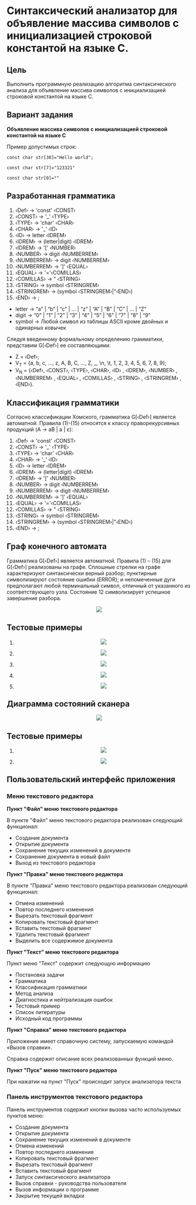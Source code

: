 # Синтаксический анализатор для объявление массива символов с инициализацией строковой константой на языке С.

## Цель

Выполнить программную реализацию алгоритма синтаксического анализа для объявление массива символов с инициализацией строковой константой на языке С.

## Вариант задания
**Объявление массива символов с инициализацией строковой константой на языке С**

Пример допустимых строк:
```
const char str[30]="Hello world";

const char str[7]="123321"

const char str[0]=""
```

## Разработанная грамматика

1. ‹Def› → 'const' ‹CONST›
1. ‹CONST› → '_' ‹TYPE›
1. ‹TYPE› → 'char' ‹CHAR›
1. ‹CHAR› → '_' ‹ID›
1. ‹ID› → letter ‹IDREM›
1. ‹IDREM› → (letter|digit) ‹IDREM›
1. ‹IDREM› → '[' ‹NUMBER›
1. ‹NUMBER› → digit ‹NUMBERREM›
1. ‹NUMBERREM› → digit ‹NUMBERREM›
1. ‹NUMBERREM› → ']' ‹EQUAL›
1. ‹EQUAL› → '='‹COMILLAS›
1. ‹COMILLAS› → " ‹STRING›
1. ‹STRING› → symbol ‹STRINGREM›
1. ‹STRINGREM› → (symbol ‹STRINGREM›|"‹END›)
1. ‹END› → ;
- letter → “a” | “b” | “c” | ... | “z” | “A” | “B” | “C” | ... | “Z”
- digit → “0” | “1” | “2” | “3” | “4” | “5” | “6” | “7” | “8” | “9”
- symbol -> Любой символ из таблицы ASCII кроме двойных и одинарных ковычек

Следуя введенному формальному определению грамматики, представим G[‹Def›] ее составляющими:
- Z = ‹Def›;
- V<sub>T</sub> = {a, b, c, ..., z, A, B, C, ..., Z, _, \n, \t, 1, 2, 3, 4, 5, 6, 7, 8, 9};
- V<sub>N</sub> = {‹Def›, ‹CONST›, ‹TYPE›, ‹CHAR›, ‹ID› , ‹IDREM›, ‹NUMBER› , ‹NUMBERREM› , ‹EQUAL› , ‹COMILLAS› , ‹STRING› , ‹STRINGREM› , ‹END›}.


## Классификация грамматики

Согласно классификации Хомского, грамматика G[‹Def›] является автоматной. 
Правила (1)-(15) относятся к классу праворекурсивных продукций (A → aB | a | ε):

1. ‹Def› → 'const' ‹CONST›
1. ‹CONST› → '_' ‹TYPE›
1. ‹TYPE› → 'char' ‹CHAR›
1. ‹CHAR› → '_' ‹ID›
1. ‹ID› → letter ‹IDREM›
1. ‹IDREM› → (letter|digit) ‹IDREM›
1. ‹IDREM› → '[' ‹NUMBER›
1. ‹NUMBER› → digit ‹NUMBERREM›
1. ‹NUMBERREM› → digit ‹NUMBERREM›
1. ‹NUMBERREM› → ']' ‹EQUAL›
1. ‹EQUAL› → '='‹COMILLAS›
1. ‹COMILLAS› → " ‹STRING›
1. ‹STRING› → symbol ‹STRINGREM›
1. ‹STRINGREM› → (symbol ‹STRINGREM›|"‹END›)
1. ‹END› → ;

## Граф конечного автомата

Грамматика G[‹Def›] является автоматной.
Правила (1) – (15) для G[‹Def›] реализованы на графе.
Сплошные стрелки на графе характеризуют синтаксически верный разбор; пунктирные символизируют состояние ошибки (ERROR); и непомеченные дуги предполагают любой терминальный символ, отличный от указанного из соответствующего узла.
Состояние 12 символизирует успешное завершение разбора.

<p align="center"><img src="images/Parser.drawio.png"></p>

## Тестовые примеры

1. <p align="center"><img src="images/testpp1.png"></p>
1. <p align="center"><img src="images/testpp2.png"></p>
1. <p align="center"><img src="images/testpp3.png"></p>
1. <p align="center"><img src="images/testpp4.png"></p>
1. <p align="center"><img src="images/testpp5.png"></p>

## Диаграмма состояний сканера

<p align="center"><img src="images/diagram.png"></p>

## Тестовые примеры

1. <p align="center"><img src="images/test1.png"></p>
2. <p align="center"><img src="images/test2.png"></p>

## Пользовательский интерфейс приложения
### Меню текстового редактора

**Пункт "Файл" меню текстового редактора**

В пункте "Файл" меню текстового редактора реализован следующий
функционал:
- Создание документа
- Открытие документа
- Сохранение текущих изменений в документе
- Сохранение документа в новый файл
- Выход из текстового редактора



**Пункт "Правка" меню текстового редактора**

В пункте "Правка" меню текстового редактора реализован следующий
функционал:
- Отмена изменений
- Повтор последнего изменения
- Вырезать текстовый фрагмент
- Копировать текстовый фрагмент
- Вставить текстовый фрагмент
- Удалить текстовый фрагмент
- Выделить все содержимое документа



**Пункт "Текст" меню текстового редактора**

Пункт меню "Текст" содержит следующую информацию 
- Постановка задачи
- Грамматика
- Классификация грамматики
- Метод анализа
- Диагностика и нейтрализация ошибок
- Тестовый пример
- Список литературы
- Исходный код программы



**Пункт "Справка" меню текстового редактора**

Приложение имеет справочную систему, запускаемую командой «Вызов справки».

Справка содержит описание всех реализованных функций меню.



**Пункт "Пуск" меню текстового редактора**

При нажатии на пункт "Пуск" происходит запуск анализатора текста

### Панель инструментов текстового редактора

Панель инструментов содержит кнопки вызова часто используемых пунктов меню:
- Создание документа
- Открытие документа
- Сохранение текущих изменений в документе
- Отмена изменений
- Повтор последнего изменения
- Копировать текстовый фрагмент
- Вырезать текстовый фрагмент
- Вставить текстовый фрагмент
- Запуск синтаксического анализатора
- Вызов справки - руководства пользователя
- Вызов информации о программе
- Закрытие текущей вкладки